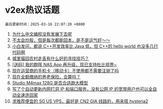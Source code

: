 # v2ex热议话题

`最后更新时间：2025-03-16 22:07:20 +0800`

1. [为什么中文编程没有发展下去呢](https://www.v2ex.com/t/1118805)
1. [不太会炒股，但是每次都能回本，是不是运气好～～](https://www.v2ex.com/t/1118760)
1. [小白发问，都说 C++开发效率比 Java 低，但 C++的 hello world 也没多几行代码啊](https://www.v2ex.com/t/1118729)
1. [城里猫回农村走丢有什么好的寻找技巧？](https://www.v2ex.com/t/1118756)
1. [[送码] 我的群晖 NAS App 再升级，现已支持杜比视界~](https://www.v2ex.com/t/1118750)
1. [现在运营商的手机卡（移动卡）不使用都不需要注销了吗](https://www.v2ex.com/t/1118746)
1. [现在全额缴纳的养老保险，合算吗？](https://www.v2ex.com/t/1118798)
1. [Studio M4max 128G 是否合适跑大模型](https://www.v2ex.com/t/1118789)
1. [写了个自动更新内网打洞 IP 和端口服务，没有公网 IP 的宽带用户也可以全自动全速连回家](https://www.v2ex.com/t/1118793)
1. [求推荐便宜的 SG US VPS，最好是 CN2 GIA 线路的，用来搭 hysteria2](https://www.v2ex.com/t/1118734)

